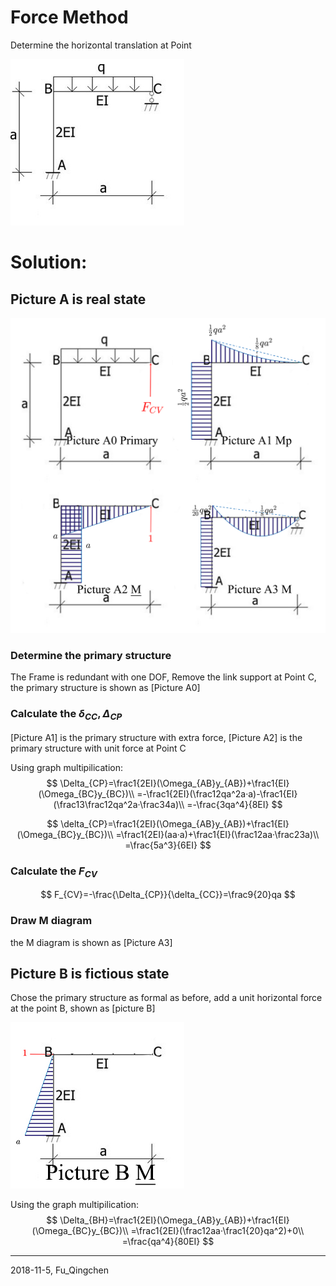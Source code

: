 # Force Method

Determine the horizontal translation at Point

![T5O](Picture/T5O.jpg)

# Solution:

## Picture A is real state

![T5A](Picture/T5A.png)

### Determine the primary structure

The Frame is redundant with one DOF, Remove the  link support at Point C, the primary structure is shown as [Picture A0]

### Calculate the $\delta_{CC},\Delta_{CP}$

[Picture A1] is the primary structure with extra force, [Picture A2] is the primary structure with unit force at Point C

Using graph multipilication:
$$
\Delta_{CP}=\frac1{2EI}(\Omega_{AB}y_{AB})+\frac1{EI}(\Omega_{BC}y_{BC})\\
=-\frac1{2EI}(\frac12qa^2a·a)-\frac1{EI}(\frac13\frac12qa^2a·\frac34a)\\
=-\frac{3qa^4}{8EI}
$$

$$
\delta_{CP}=\frac1{2EI}(\Omega_{AB}y_{AB})+\frac1{EI}(\Omega_{BC}y_{BC})\\
=\frac1{2EI}(aa·a)+\frac1{EI}(\frac12aa·\frac23a)\\
=\frac{5a^3}{6EI}
$$

### Calculate the $F_{CV}$

$$
F_{CV}=-\frac{\Delta_{CP}}{\delta_{CC}}=\frac9{20}qa
$$



### Draw M diagram

the M diagram is shown as [Picture A3]

## Picture B is fictious state

Chose the primary structure as formal as before, add a unit horizontal force at the point B, shown as [picture B]

![T5B](Picture/T5B.jpg)

Using the graph multipilication:
$$
\Delta_{BH}=\frac1{2EI}(\Omega_{AB}y_{AB})+\frac1{EI}(\Omega_{BC}y_{BC})\\
=\frac1{2EI}(\frac12aa·\frac1{20}qa^2)+0\\
=\frac{qa^4}{80EI}
$$

------

2018-11-5, Fu_Qingchen
